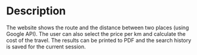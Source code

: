 # Description

The website shows the route and the distance between two places (using Google API). The user can also select the price per km and calculate the cost of the travel.
The results can be printed to PDF and the search history is saved for the current session.

